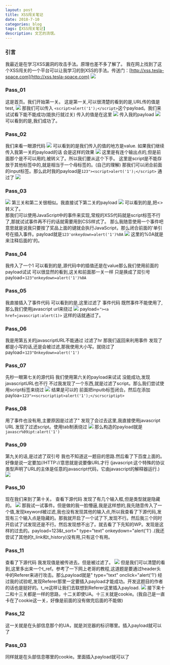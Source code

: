 ```yaml
---
layout: post
title: XSS闯关笔记
date: 2018-7-10
categories: blog
tags: [XSS闯关笔记]
description: 文艺的流氓。
---
```

### 引言 ###
我最近是在学习XSS漏洞的攻击手法。原理也差不多了解了。
我在网上找到了这个XSS闯关的一个平台可以让我学习的到XSS的手法。传送门：[http://xss.tesla-space.com](http://xss.tesla-space.com)
![](https://i.imgur.com/EZzhkq8.png)
### Pass_01 ###
这是首页。我们开始第一关。
这是第一关,可以很清楚的看到的是,URL传的值是test,
![](https://i.imgur.com/W5iaSCr.png)
那我们可以传入
`<script>alert('1');</script>`这个payload。我们来试试看下能不能成功(能执行就过关)
传入的值是在这里
![](https://i.imgur.com/NMVP9Rw.png)
传入我的payload
![](https://i.imgur.com/UwST2dx.png)
可以看到的是,我们成功了。
### Pass_02 ###
我们来看一眼源代码
![](https://i.imgur.com/SbG5fDG.png)
可以看到的是我们传入的值的地方是value.
如果我们继续传入我第一关的payload的话 会是这样的效果
![](https://i.imgur.com/6Ic2XIV.png)
这里是有连个输出点的,但是前面那个是不可以用的,被转义了。所以我们要从这个下手。
这里是script是不能存放于其他标签中的,就是相当于一个母标签的。(自己的理解)
那我们可以闭合前面的input标签。那么此时我的payload是`123"><script>alert('1');</script>`
通过了
![](https://i.imgur.com/qi2f9Kt.png)
### Pass_03 ###
![](https://i.imgur.com/u6SrdpT.png)
第三关和第二关很相似。我直接试下第二关的payload
![](https://i.imgur.com/gO8g3mn.png)
可以看到的是,把<>转义了。    
那我们可以使用JavaScript中的事件来实现,常规的XSS代码就是script标签不行了,那就试试事件再不行的话就需要用到CSS样式了。
那么我随意使用一个事件吧
意思就是说我只要按了奖品上面的键就会执行JavaScript，那么闭合前面的'单引号在插入事件。payload就是`123'onkeydown=alert('1')%0A`
![](https://i.imgur.com/5QOsqnF.png)
这里的%0A就是来注释后面的'的。
### Pass_04 ###
我传入了一个1 可以看到的是,源代码中的插值还是在value那么我们使用前面的payload试试
可以很显然的看到,这关和前面那一关一样 只是换成了双引号 payload=`123"onkeydown=alert('1')%0A`
### Pass_05 ###
我直接插入了事件代码
可以看到的是,这里过滤了 事件代码 既然事件不能使用了,那么我们使用javascript url来绕过
![](https://i.imgur.com/P4W5h9Q.png)
payload=`"><a href=javascript:alert(1)>` 
这样的话就通过了。
### Pass_06 ###
我是用第五关的javascriptURL不能通过 过滤了hr 那我们返回来利用事件
发现了都是小写的话,还是会被过滤,那我使用大小写。就绕过了payload=`123"Onkeydown=alert('1')`
### Pass_07 ###
先秒一眼第七关的源代码
我们使用第六关的payload来试试 没能成功,发现javascriptURL也不行
不过我发现了一个东西,就是过滤了script。那么我们尝试使用script标签来绕过
![](https://i.imgur.com/p6XxcfL.png)
结果是可以的 前面把inputb标签闭合。然后在添加payloa=`123"><scrscriptipt>alert('1');</scrscriptipt>`
### Pass_08 ###
用了事件也没有用,主要原因是过滤了"
发现了会过去这里,我直接使用javascript URL
发现了过滤script。使用tab制表绕过
![](https://i.imgur.com/AEHcPkk.png)
那么构造的payload就是`javascr%09ipt:alert('1')`
### Pass_09 ###
第九关的话,是过滤了双引号
我也不知道这一题目的思路.然后看了下百度上面的。好像是说一定要加//HTTP://意思就是说要像URL才行 (javascript:这个特殊的协议类型声明了URL的主体是任意的javascript代码，它由javascript的解释器运行.)
![](https://i.imgur.com/UBzvKhZ.png)
### Pass_10 ###
现在我们来到了第十关。
查看下源代码 发现了有几个输入框,但是类型就是隐藏的。
![](https://i.imgur.com/NCyJUMD.png)
那我试一试事件。但是做的我一脸懵逼,我是这样想的,我先随意传入了一个值,发现keyword被过滤,我也没有发现其他的输入点,所以我查看了下源代码,发现有三个输入点是隐藏的。那我就开启了一个试了下,发现不行。然后我三个同时开启试了试发现还是不行。然后发现想不出了。就去看了下先知的WP。发现是这样的过去的。payload=123&t_sort=" type="text" onkeydown="alert('1') .(我还尝试了其他的t_link和t_history)没有用,只有这个有用。
### Pass_11 ###
查看了下源代码 我发现值是被传进去。但是被过滤了。
![](https://i.imgur.com/InPYAzF.png)
但是我们可以清楚的看到,这里多出来一个t_ref。参考了一下网上老哥的教程,这道题是要通过header头中的Referer来进行攻击。那么payload就是" type="text" onclick="alert('1') 经过我的试验呢,发现Referer那里一定要插入payload才能成功。开发这题目的作者的话也是挺好的。t_re这样让我们去联想到Referer这里插入payload.
![](https://i.imgur.com/QiDMerg.png)
接下来十二和十三关都是一样的思路，十二关即使UA。十三关就是cookie。(我自己是一直卡在了cookie这一关，好像是前面的没有做完后面的不能做)
### Pass_12 ###
这一关就是在头部信息那个的UA，就是浏览器的标识哪里。插入payload就可以了
### Pass_03 ###
同样就是在头部信息哪里的cookie。里面插入payload就可以了

